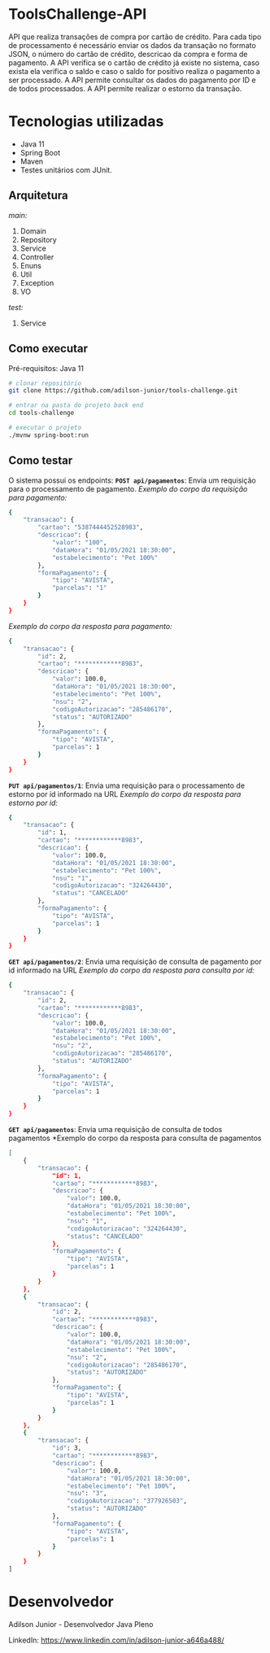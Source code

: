 # ToolsChallenge-API

API que realiza transações de compra por cartão de crédito. 
Para cada tipo de processamento é necessário enviar os dados da transação no formato JSON, o número do cartão de crédito, descricao da compra e forma de pagamento.
A API verifica se o cartão de crédito já existe no sistema, caso exista ela verifica o saldo e caso o saldo for positivo realiza o pagamento a ser processado.
A API permite consultar os dados do pagamento por ID e de todos processados.
A API permite realizar o estorno da transação.

# Tecnologias utilizadas
- Java 11
- Spring Boot
- Maven
- Testes unitários com JUnit.

## Arquitetura 
*main:*
1. Domain  
2. Repository
3. Service
4. Controller
5. Enuns
6. Util
7. Exception
8. VO

*test:*
1. Service

## Como executar
Pré-requisitos: Java 11

```bash
# clonar repositório
git clone https://github.com/adilson-junior/tools-challenge.git

# entrar na pasta do projeto back end
cd tools-challenge

# executar o projeto
./mvnw spring-boot:run
```

## Como testar 
O sistema possui os endpoints: 
**``POST api/pagamentos``**: Envia um requisição para o processamento de pagamento.
*Exemplo do corpo da requisição para pagamento:*
```bash
{
    "transacao": {
        "cartao": "5387444452528983",
        "descricao": {
            "valor": "100",
            "dataHora": "01/05/2021 18:30:00",
            "estabelecimento": "Pet 100%"            
        },
        "formaPagamento": {
            "tipo": "AVISTA",
            "parcelas": "1"
        }
    }
}
```
*Exemplo do corpo da resposta para pagamento:*
```bash
{
    "transacao": {
        "id": 2,
        "cartao": "************8983",
        "descricao": {
            "valor": 100.0,
            "dataHora": "01/05/2021 18:30:00",
            "estabelecimento": "Pet 100%",
            "nsu": "2",
            "codigoAutorizacao": "285486170",
            "status": "AUTORIZADO"
        },
        "formaPagamento": {
            "tipo": "AVISTA",
            "parcelas": 1
        }
    }
}
```
 **``PUT api/pagamentos/1``**: Envia uma requisição para o processamento de estorno por id informado na URL
*Exemplo do corpo da resposta para estorno por id:*
```bash
{
    "transacao": {
        "id": 1,
        "cartao": "************8983",
        "descricao": {
            "valor": 100.0,
            "dataHora": "01/05/2021 18:30:00",
            "estabelecimento": "Pet 100%",
            "nsu": "1",
            "codigoAutorizacao": "324264430",
            "status": "CANCELADO"
        },
        "formaPagamento": {
            "tipo": "AVISTA",
            "parcelas": 1
        }
    }
}
```

**``GET api/pagamentos/2``**: Envia uma requisição de consulta de pagamento por id informado na URL
*Exemplo do corpo da resposta para consulta por id:*
```bash
{
    "transacao": {
        "id": 2,
        "cartao": "************8983",
        "descricao": {
            "valor": 100.0,
            "dataHora": "01/05/2021 18:30:00",
            "estabelecimento": "Pet 100%",
            "nsu": "2",
            "codigoAutorizacao": "285486170",
            "status": "AUTORIZADO"
        },
        "formaPagamento": {
            "tipo": "AVISTA",
            "parcelas": 1
        }
    }
}
```
**``GET api/pagamentos``**: Envia uma requisição de consulta de todos pagamentos
*Exemplo do corpo da resposta para consulta de pagamentos
```bash
[
    {
        "transacao": {
            "id": 1,
            "cartao": "************8983",
            "descricao": {
                "valor": 100.0,
                "dataHora": "01/05/2021 18:30:00",
                "estabelecimento": "Pet 100%",
                "nsu": "1",
                "codigoAutorizacao": "324264430",
                "status": "CANCELADO"
            },
            "formaPagamento": {
                "tipo": "AVISTA",
                "parcelas": 1
            }
        }
    },
    {
        "transacao": {
            "id": 2,
            "cartao": "************8983",
            "descricao": {
                "valor": 100.0,
                "dataHora": "01/05/2021 18:30:00",
                "estabelecimento": "Pet 100%",
                "nsu": "2",
                "codigoAutorizacao": "285486170",
                "status": "AUTORIZADO"
            },
            "formaPagamento": {
                "tipo": "AVISTA",
                "parcelas": 1
            }
        }
    },
    {
        "transacao": {
            "id": 3,
            "cartao": "************8983",
            "descricao": {
                "valor": 100.0,
                "dataHora": "01/05/2021 18:30:00",
                "estabelecimento": "Pet 100%",
                "nsu": "3",
                "codigoAutorizacao": "377926503",
                "status": "AUTORIZADO"
            },
            "formaPagamento": {
                "tipo": "AVISTA",
                "parcelas": 1
            }
        }
    }
]
```
# Desenvolvedor

Adilson Junior - Desenvolvedor Java Pleno

LinkedIn: https://www.linkedin.com/in/adilson-junior-a646a488/
